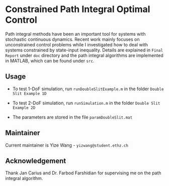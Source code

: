 # Constrained Path Integral Optimal Control

Path integral methods have been an important tool for systems with stochastic continuous dynamics. Recent work mainly focuses on unconstrained control problems while I investigated how to deal with systems constrained by state-input inequality. Details are explained in `Final Report` under `doc` directory and the path integral algorithms are implemented in MATLAB, which can be found under `src`.

## Usage

- To test 1-DoF simulation, run `runDoubleSlitExample.m` in the folder `Double Slit Example 1D`

- To test 2-DoF simulation, run `runSimulation.m` in the folder `Double Slit Example 2D`

- The parameters are stored in the file `paramDoubleSlit.mat`

## Maintainer

Current maintainer is Yize Wang - `yizwang@student.ethz.ch`

## Acknowledgement

Thank Jan Carius and Dr. Farbod Farshidian for supervising me on the path integral algorithm.
